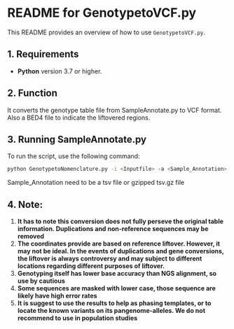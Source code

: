 # README for GenotypetoVCF.py

This README provides an overview of how to use `GenotypetoVCF.py`.

## 1. Requirements
- **Python** version 3.7 or higher.

## 2. Function
It converts the genotype table file from SampleAnnotate.py to VCF format. Also a BED4 file to indicate the liftovered regions. 

## 3. Running SampleAnnotate.py

To run the script, use the following command:

```bash
python GenotypetoNomenclature.py -i <Inputfile> -a <Sample_Annotation> -o <Outputfile>
```
Sample_Annotation need to be a tsv file or gzipped tsv.gz file

## 4. Note:
1. **It has to note this conversion does not fully perseve the original table information. Duplications and non-reference sequences may be removed**
2. **The coordinates provide are based on reference liftover. However, it may not be ideal. In the events of duplications and gene conversions, the liftover is always controversy and may subject to different locations regarding different purposes of liftover.**
3. **Genotyping itself has lower base accuracy than NGS alignment, so use by cautious**
4. **Some sequences are masked with lower case, those sequence are likely have high error rates**
5. **It is suggest to use the results to help as phasing templates, or to locate the known variants on its pangenome-alleles. We do not recommend to use in population studies**
     
